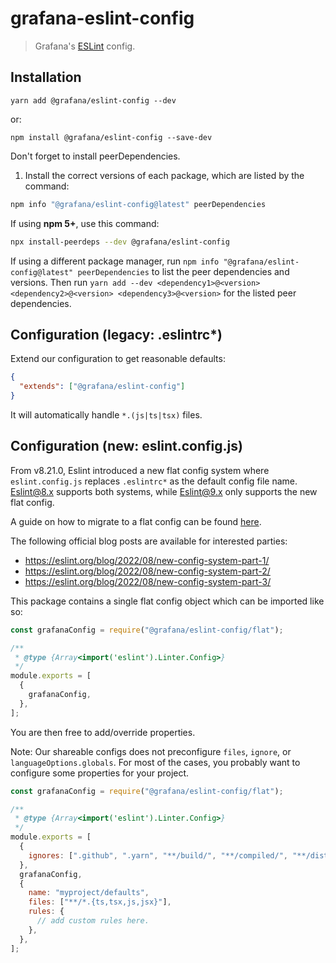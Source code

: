 # grafana-eslint-config

> Grafana's [ESLint](https://eslint.org) config.

## Installation

```shell
yarn add @grafana/eslint-config --dev
```

or:

```shell
npm install @grafana/eslint-config --save-dev
```

Don't forget to install peerDependencies.

1. Install the correct versions of each package, which are listed by the command:

```sh
npm info "@grafana/eslint-config@latest" peerDependencies
```

If using **npm 5+**, use this command:

```sh
npx install-peerdeps --dev @grafana/eslint-config
```

If using a different package manager, run `npm info "@grafana/eslint-config@latest" peerDependencies` to list the peer dependencies and versions. Then run `yarn add --dev <dependency1>@<version> <dependency2>@<version> <dependency3>@<version>` for the listed peer dependencies.

## Configuration (legacy: .eslintrc\*)

Extend our configuration to get reasonable defaults:

```json
{
  "extends": ["@grafana/eslint-config"]
}
```

It will automatically handle `*.(js|ts|tsx)` files.

## Configuration (new: eslint.config.js)

From v8.21.0, Eslint introduced a new flat config system where `eslint.config.js` replaces `.eslintrc*` as the default config file name. Eslint@8.x supports both systems, while Eslint@9.x only supports the new flat config.

A guide on how to migrate to a flat config can be found [here](https://eslint.org/docs/latest/extend/plugin-migration-flat-config).

The following official blog posts are available for interested parties:

- https://eslint.org/blog/2022/08/new-config-system-part-1/
- https://eslint.org/blog/2022/08/new-config-system-part-2/
- https://eslint.org/blog/2022/08/new-config-system-part-3/

This package contains a single flat config object which can be imported like so:

```js
const grafanaConfig = require("@grafana/eslint-config/flat");

/**
 * @type {Array<import('eslint').Linter.Config>}
 */
module.exports = [
  {
    grafanaConfig,
  },
];
```

You are then free to add/override properties.

Note: Our shareable configs does not preconfigure `files`, `ignore`, or `languageOptions.globals`. For most of the cases, you probably want to configure some properties for your project.

```js
const grafanaConfig = require("@grafana/eslint-config/flat");

/**
 * @type {Array<import('eslint').Linter.Config>}
 */
module.exports = [
  {
    ignores: [".github", ".yarn", "**/build/", "**/compiled/", "**/dist/"],
  },
  grafanaConfig,
  {
    name: "myproject/defaults",
    files: ["**/*.{ts,tsx,js,jsx}"],
    rules: {
      // add custom rules here.
    },
  },
];
```
